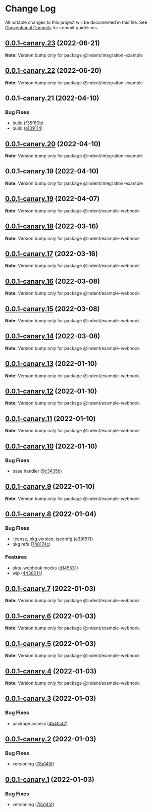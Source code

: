 # Change Log

All notable changes to this project will be documented in this file.
See [Conventional Commits](https://conventionalcommits.org) for commit guidelines.

## [0.0.1-canary.23](https://github.com/indentapis/integrations/compare/@indent/integration-example@0.0.1-canary.22...@indent/integration-example@0.0.1-canary.23) (2022-06-21)

**Note:** Version bump only for package @indent/integration-example





## [0.0.1-canary.22](https://github.com/indentapis/integrations/compare/@indent/integration-example@0.0.1-canary.21...@indent/integration-example@0.0.1-canary.22) (2022-06-20)

**Note:** Version bump only for package @indent/integration-example





## 0.0.1-canary.21 (2022-04-10)


### Bug Fixes

* build ([f35f60b](https://github.com/indentapis/integrations/commit/f35f60be6050a9f50ae5617be3583c6454e0d5d9))
* build ([a109114](https://github.com/indentapis/integrations/commit/a1091144a65d788cd02e0fa3130c0f5e15f255b1))





## [0.0.1-canary.20](https://github.com/indentapis/integrations/compare/@indent/integration-example@0.0.1-canary.19...@indent/integration-example@0.0.1-canary.20) (2022-04-10)

**Note:** Version bump only for package @indent/integration-example

## 0.0.1-canary.19 (2022-04-10)

**Note:** Version bump only for package @indent/integration-example

## [0.0.1-canary.19](https://github.com/indentapis/integrations/compare/@indent/example-webhook@0.0.1-canary.18...@indent/example-webhook@0.0.1-canary.19) (2022-04-07)

**Note:** Version bump only for package @indent/example-webhook

## [0.0.1-canary.18](https://github.com/indentapis/integrations/compare/@indent/example-webhook@0.0.1-canary.17...@indent/example-webhook@0.0.1-canary.18) (2022-03-16)

**Note:** Version bump only for package @indent/example-webhook

## [0.0.1-canary.17](https://github.com/indentapis/integrations/compare/@indent/example-webhook@0.0.1-canary.16...@indent/example-webhook@0.0.1-canary.17) (2022-03-16)

**Note:** Version bump only for package @indent/example-webhook

## [0.0.1-canary.16](https://github.com/indentapis/integrations/compare/@indent/example-webhook@0.0.1-canary.15...@indent/example-webhook@0.0.1-canary.16) (2022-03-08)

**Note:** Version bump only for package @indent/example-webhook

## [0.0.1-canary.15](https://github.com/indentapis/integrations/compare/@indent/example-webhook@0.0.1-canary.14...@indent/example-webhook@0.0.1-canary.15) (2022-03-08)

**Note:** Version bump only for package @indent/example-webhook

## [0.0.1-canary.14](https://github.com/indentapis/integrations/compare/@indent/example-webhook@0.0.1-canary.13...@indent/example-webhook@0.0.1-canary.14) (2022-03-08)

**Note:** Version bump only for package @indent/example-webhook

## [0.0.1-canary.13](https://github.com/indentapis/integrations/compare/@indent/example-webhook@0.0.1-canary.12...@indent/example-webhook@0.0.1-canary.13) (2022-01-10)

**Note:** Version bump only for package @indent/example-webhook

## [0.0.1-canary.12](https://github.com/indentapis/integrations/compare/@indent/example-webhook@0.0.1-canary.11...@indent/example-webhook@0.0.1-canary.12) (2022-01-10)

**Note:** Version bump only for package @indent/example-webhook

## [0.0.1-canary.11](https://github.com/indentapis/integrations/compare/@indent/example-webhook@0.0.1-canary.10...@indent/example-webhook@0.0.1-canary.11) (2022-01-10)

**Note:** Version bump only for package @indent/example-webhook

## [0.0.1-canary.10](https://github.com/indentapis/integrations/compare/@indent/example-webhook@0.0.1-canary.9...@indent/example-webhook@0.0.1-canary.10) (2022-01-10)

### Bug Fixes

- base handler ([9c3435b](https://github.com/indentapis/integrations/commit/9c3435b21e6ba13d27c9c1a7af85b98658202905))

## [0.0.1-canary.9](https://github.com/indentapis/integrations/compare/@indent/example-webhook@0.0.1-canary.8...@indent/example-webhook@0.0.1-canary.9) (2022-01-10)

**Note:** Version bump only for package @indent/example-webhook

## [0.0.1-canary.8](https://github.com/indentapis/integrations/compare/@indent/example-webhook@0.0.1-canary.7...@indent/example-webhook@0.0.1-canary.8) (2022-01-04)

### Bug Fixes

- license, pkg.version, tsconfig ([a39f97f](https://github.com/indentapis/integrations/commit/a39f97fdec58b3dbe34f87eedf6e74ea67a75c58))
- pkg refs ([748174c](https://github.com/indentapis/integrations/commit/748174cad8c4caa0521335cf8a3a4661e38c4108))

### Features

- okta-webhook mocks ([d145531](https://github.com/indentapis/integrations/commit/d1455319f2f30b5b986224b63d60ceb59dfff389))
- wip ([4438014](https://github.com/indentapis/integrations/commit/44380142e6bf6a6ec8951f2f977ab0d05dbbed41))

## [0.0.1-canary.7](https://github.com/indentapis/integrations/compare/@indent/example-webhook@0.0.1-canary.6...@indent/example-webhook@0.0.1-canary.7) (2022-01-03)

**Note:** Version bump only for package @indent/example-webhook

## [0.0.1-canary.6](https://github.com/indentapis/integrations/compare/@indent/example-webhook@0.0.1-canary.5...@indent/example-webhook@0.0.1-canary.6) (2022-01-03)

**Note:** Version bump only for package @indent/example-webhook

## [0.0.1-canary.5](https://github.com/indentapis/integrations/compare/@indent/example-webhook@0.0.1-canary.4...@indent/example-webhook@0.0.1-canary.5) (2022-01-03)

**Note:** Version bump only for package @indent/example-webhook

## [0.0.1-canary.4](https://github.com/indentapis/integrations/compare/@indent/example-webhook@0.0.1-canary.3...@indent/example-webhook@0.0.1-canary.4) (2022-01-03)

**Note:** Version bump only for package @indent/example-webhook

## [0.0.1-canary.3](https://github.com/indentapis/integrations/compare/@indent/example-webhook@0.0.1-canary.2...@indent/example-webhook@0.0.1-canary.3) (2022-01-03)

### Bug Fixes

- package access ([4b4fc47](https://github.com/indentapis/integrations/commit/4b4fc47e037c49ddb79076d8d35acc438d6ef01b))

## [0.0.1-canary.2](https://github.com/indentapis/integrations/compare/@indent/example-webhook@0.0.1-canary.1...@indent/example-webhook@0.0.1-canary.2) (2022-01-03)

### Bug Fixes

- versioning ([78a145f](https://github.com/indentapis/integrations/commit/78a145fb78c0e934c292bb3446f44dce0860390f))

## [0.0.1-canary.1](https://github.com/indentapis/integrations/compare/@indent/example-webhook@0.0.1-canary.1...@indent/example-webhook@0.0.1-canary.1) (2022-01-03)

### Bug Fixes

- versioning ([78a145f](https://github.com/indentapis/integrations/commit/78a145fb78c0e934c292bb3446f44dce0860390f))

